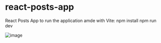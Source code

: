 # react-posts-app
React Posts App
to run the application amde with Vite: npm install
      npm run dev
      
  ![image](https://github.com/IndriesAndrei/react-posts-app/assets/24415865/a35f7031-82bc-4441-b711-161e29b46c59)

